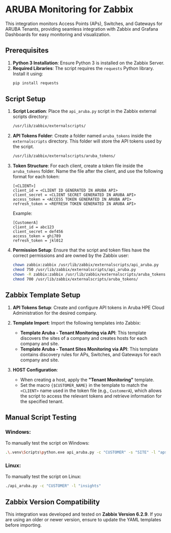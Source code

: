# ARUBA Monitoring for Zabbix

This integration monitors Access Points (APs), Switches, and Gateways for ARUBA Tenants, providing seamless integration with Zabbix and Grafana Dashboards for easy monitoring and visualization.

## Prerequisites

1. **Python 3 Installation**: Ensure Python 3 is installed on the Zabbix Server.
2. **Required Libraries**: The script requires the `requests` Python library. Install it using:
   ```bash
   pip install requests
   ```

## Script Setup

1. **Script Location**: Place the `api_aruba.py` script in the Zabbix external scripts directory:
   ```bash
   /usr/lib/zabbix/externalscripts/
   ```
2. **API Tokens Folder**: Create a folder named `aruba_tokens` inside the `externalscripts` directory. This folder will store the API tokens used by the script.
   ```bash
   /usr/lib/zabbix/externalscripts/aruba_tokens/
   ```

3. **Token Structure**: For each client, create a token file inside the `aruba_tokens` folder. Name the file after the client, and use the following format for each token:
   ```
   [<CLIENT>]
   client_id = <CLIENT ID GENERATED IN ARUBA API>
   client_secret = <CLIENT SECRET GENERATED IN ARUBA API>
   access_token = <ACCESS TOKEN GENERATED IN ARUBA API>
   refresh_token = <REFRESH TOKEN GENERATED IN ARUBA API>
   ```
   Example:
   ```
   [CustomerA]
   client_id = abc123
   client_secret = def456
   access_token = ghi789
   refresh_token = jkl012
   ```

4. **Permission Setup**: Ensure that the script and token files have the correct permissions and are owned by the Zabbix user:
   ```bash
   chown zabbix:zabbix /usr/lib/zabbix/externalscripts/api_aruba.py
   chmod 750 /usr/lib/zabbix/externalscripts/api_aruba.py
   chown -R zabbix:zabbix /usr/lib/zabbix/externalscripts/aruba_tokens/
   chmod 700 /usr/lib/zabbix/externalscripts/aruba_tokens/
   ```

## Zabbix Template Setup

1. **API Tokens Setup**: Create and configure API tokens in Aruba HPE Cloud Administration for the desired company.
2. **Template Import**: Import the following templates into Zabbix:
   - **Template Aruba - Tenant Monitoring via API**: This template discovers the sites of a company and creates hosts for each company and site.
   - **Template Aruba - Tenant Sites Monitoring via API**: This template contains discovery rules for APs, Switches, and Gateways for each company and site.

3. **HOST Configuration**:
   - When creating a host, apply the **"Tenant Monitoring"** template.
   - Set the macro `{$CUSTOMER_NAME}` in the template to match the `<CLIENT>` name used in the token file (e.g., `CustomerA`), which allows the script to access the relevant tokens and retrieve information for the specified tenant.

## Manual Script Testing

### Windows:
To manually test the script on Windows:
```bash
.\.venv\Scripts\python.exe api_aruba.py -c "CUSTOMER" -s "SITE" -l "aps"
```

### Linux:
To manually test the script on Linux:
```bash
./api_aruba.py -c "CUSTOMER" -l "insights"
```

## Zabbix Version Compatibility

This integration was developed and tested on **Zabbix Version 6.2.9**. If you are using an older or newer version, ensure to update the YAML templates before importing.
